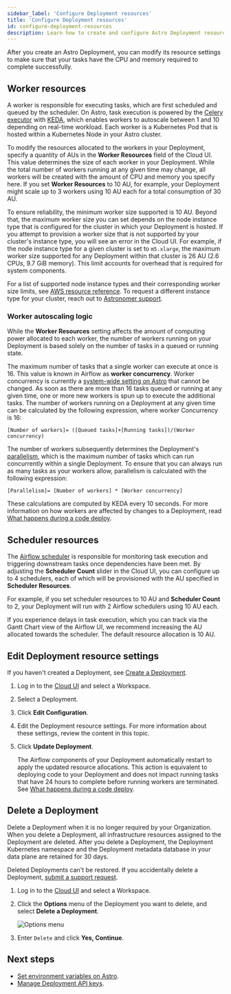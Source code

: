 ```yaml
---
sidebar_label: 'Configure Deployment resources'
title: 'Configure Deployment resources'
id: configure-deployment-resources
description: Learn how to create and configure Astro Deployment resources.
---
```


After you create an Astro Deployment, you can modify its resource settings to make sure that your tasks have the CPU and memory required to complete successfully.

## Worker resources

A worker is responsible for executing tasks, which are first scheduled and queued by the scheduler. On Astro, task execution is powered by the [Celery executor](https://airflow.apache.org/docs/apache-airflow/stable/executor/celery.html) with [KEDA](https://www.astronomer.io/blog/the-keda-autoscaler), which enables workers to autoscale between 1 and 10 depending on real-time workload. Each worker is a Kubernetes Pod that is hosted within a Kubernetes Node in your Astro cluster.

To modify the resources allocated to the workers in your Deployment, specify a quantity of AUs in the **Worker Resources** field of the Cloud UI. This value determines the size of each worker in your Deployment. While the total number of workers running at any given time may change, all workers will be created with the amount of CPU and memory you specify here. If you set **Worker Resources** to 10 AU, for example, your Deployment might scale up to 3 workers using 10 AU each for a total consumption of 30 AU.

To ensure reliability, the minimum worker size supported is 10 AU. Beyond that, the maximum worker size you can set depends on the node instance type that is configured for the cluster in which your Deployment is hosted. If you attempt to provision a worker size that is not supported by your cluster's instance type, you will see an error in the Cloud UI. For example, if the node instance type for a given cluster is set to `m5.xlarge`, the maximum worker size supported for any Deployment within that cluster is 26 AU (2.6 CPUs, 9.7 GiB memory). This limit accounts for overhead that is required for system components.

For a list of supported node instance types and their corresponding worker size limits, see [AWS resource reference](resource-reference-aws.md#deployment-worker-size-limits). To request a different instance type for your cluster, reach out to [Astronomer support](https://support.astronomer.io).

### Worker autoscaling logic

While the **Worker Resources** setting affects the amount of computing power allocated to each worker, the number of workers running on your Deployment is based solely on the number of tasks in a queued or running state.

The maximum number of tasks that a single worker can execute at once is 16. This value is known in Airflow as **worker concurrency**. Worker concurrency is currently a [system-wide setting on Astro](platform-variables.md) that cannot be changed. As soon as there are more than 16 tasks queued or running at any given time, one or more new workers is spun up to execute the additional tasks. The number of workers running on a Deployment at any given time can be calculated by the following expression, where worker Concurrency is 16:

`[Number of workers]= ([Queued tasks]+[Running tasks])/(Worker concurrency)`

The number of workers subsequently determines the Deployment's [parallelism](https://airflow.apache.org/docs/apache-airflow/stable/configurations-ref.html#parallelism), which is the maximum number of tasks which can run concurrently within a single Deployment. To ensure that you can always run as many tasks as your workers allow, parallelism is calculated with the following expression:

`[Parallelism]= [Number of workers] * [Worker concurrency]`

These calculations are computed by KEDA every 10 seconds. For more information on how workers are affected by changes to a Deployment, read [What happens during a code deploy](deploy-code.md#what-happens-during-a-code-deploy).

## Scheduler resources

The [Airflow scheduler](https://airflow.apache.org/docs/apache-airflow/stable/concepts/scheduler.html) is responsible for monitoring task execution and triggering downstream tasks once dependencies have been met. By adjusting the **Scheduler Count** slider in the Cloud UI, you can configure up to 4 schedulers, each of which will be provisioned with the AU specified in **Scheduler Resources**.

For example, if you set scheduler resources to 10 AU and **Scheduler Count** to 2, your Deployment will run with 2 Airflow schedulers using 10 AU each.

If you experience delays in task execution, which you can track via the Gantt Chart view of the Airflow UI, we recommend increasing the AU allocated towards the scheduler. The default resource allocation is 10 AU.

## Edit Deployment resource settings

If you haven't created a Deployment, see [Create a Deployment](create-deployment.md).

1. Log in to the [Cloud UI](https://cloud.astronomer.io) and select a Workspace.
2. Select a Deployment.
3. Click **Edit Configuration**.
4. Edit the Deployment resource settings. For more information about these settings, review the content in this topic.
5. Click **Update Deployment**.

    The Airflow components of your Deployment automatically restart to apply the updated resource allocations. This action is equivalent to deploying code to your Deployment and does not impact running tasks that have 24 hours to complete before running workers are terminated. See [What happens during a code deploy](deploy-code.md#what-happens-during-a-code-deploy).

## Delete a Deployment

Delete a Deployment when it is no longer required by your Organization. When you delete a Deployment, all infrastructure resources assigned to the Deployment are deleted. After you delete a Deployment, the Deployment Kubernetes namespace and the Deployment metadata database in your data plane are retained for 30 days. 

Deleted Deployments can't be restored. If you accidentally delete a Deployment, [submit a support request](astro-support.md).

1. Log in to the [Cloud UI](https://cloud.astronomer.io) and select a Workspace.
2. Click the **Options** menu of the Deployment you want to delete, and select **Delete a Deployment**.

    ![Options menu](/img/docs/delete-deployment.png)

3. Enter `Delete` and click **Yes, Continue**.

## Next steps

- [Set environment variables on Astro](environment-variables.md).
- [Manage Deployment API keys](api-keys.md).
